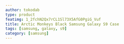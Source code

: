 ```yaml
---
author: tokodab
type: product
featimg: 1_2fchN2Qx7rCL1Sl73X5AfG0PgiG_Vuf
title: Arctic Monkeys Black Samsung Galaxy S9 Case
tags: [samsung, galaxy, s9]
category: [samsung]
---
```

